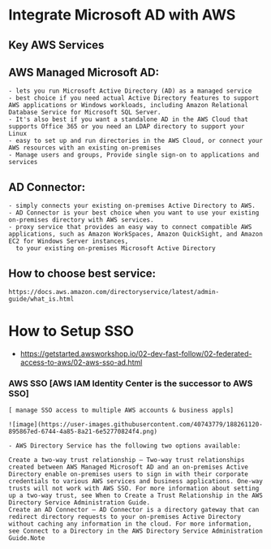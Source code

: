 # Integrate Microsoft AD with AWS
## Key AWS Services

## AWS Managed Microsoft AD: 
    - lets you run Microsoft Active Directory (AD) as a managed service
    - best choice if you need actual Active Directory features to support AWS applications or Windows workloads, including Amazon Relational Database Service for Microsoft SQL Server. 
    - It's also best if you want a standalone AD in the AWS Cloud that supports Office 365 or you need an LDAP directory to support your Linux
    - easy to set up and run directories in the AWS Cloud, or connect your AWS resources with an existing on-premises 
    - Manage users and groups, Provide single sign-on to applications and services
    
## AD Connector:
    - simply connects your existing on-premises Active Directory to AWS. 
    - AD Connector is your best choice when you want to use your existing on-premises directory with AWS services.
    - proxy service that provides an easy way to connect compatible AWS applications, such as Amazon WorkSpaces, Amazon QuickSight, and Amazon EC2 for Windows Server instances, 
      to your existing on-premises Microsoft Active Directory

## How to choose best service:
    https://docs.aws.amazon.com/directoryservice/latest/admin-guide/what_is.html

# How to Setup SSO
 - https://getstarted.awsworkshop.io/02-dev-fast-follow/02-federated-access-to-aws/02-aws-sso-ad.html

  ### AWS SSO [AWS IAM Identity Center is the successor to AWS SSO]
    [ manage SSO access to multiple AWS accounts & business appls]
    
    ![image](https://user-images.githubusercontent.com/40743779/188261120-895867ed-6744-4a85-8a21-6e52770824f4.png)

    - AWS Directory Service has the following two options available:

    Create a two-way trust relationship – Two-way trust relationships created between AWS Managed Microsoft AD and an on-premises Active Directory enable on-premises users to sign in with their corporate credentials to various AWS services and business applications. One-way trusts will not work with AWS SSO. For more information about setting up a two-way trust, see When to Create a Trust Relationship in the AWS Directory Service Administration Guide.
    Create an AD Connector – AD Connector is a directory gateway that can redirect directory requests to your on-premises Active Directory without caching any information in the cloud. For more information, see Connect to a Directory in the AWS Directory Service Administration Guide.Note
    
